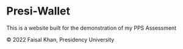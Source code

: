 # Presi-Wallet

This is a website built for the demonstration of my PPS Assessment

© 2022 Faisal Khan, Presidency University
